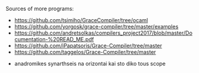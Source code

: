 Sources of more programs:
- https://github.com/tsimiho/GraceCompiler/tree/ocaml
- https://github.com/yorgosk/grace-compiler/tree/master/examples
- https://github.com/andretsolkas/compilers_project2017/blob/master/Documentation-%20READ_ME.pdf
- https://github.com/iPapatsoris/Grace-Compiler/tree/master
- https://github.com/taggelos/Grace-Compiler/tree/master


* anadromikes synarthseis na orizontai kai sto diko tous scope
